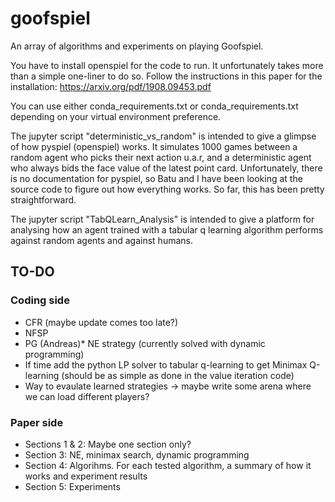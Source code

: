 # goofspiel
An array of algorithms and experiments on playing Goofspiel.

You have to install openspiel for the code to run. It unfortunately takes more than a simple one-liner to do so.
Follow the instructions in this paper for the installation: https://arxiv.org/pdf/1908.09453.pdf

You can use either conda_requirements.txt or conda_requirements.txt depending on your virtual environment preference.

The jupyter script "deterministic_vs_random" is intended to give a glimpse of how pyspiel (openspiel) works. It simulates 1000 games between a
random agent who picks their next action u.a.r, and a deterministic agent who always bids the face value of the latest
point card. Unfortunately, there is no documentation for pyspiel, so Batu and I have been looking at the source code to figure out how everything works. So far, this has been pretty straightforward.

The jupyter script "TabQLearn_Analysis" is intended to give a platform for analysing how an agent trained with a tabular q learning algorithm performs against random agents and against humans.

## TO-DO

### Coding side

* CFR (maybe update comes too late?)
* NFSP
* PG
(Andreas)* NE strategy (currently solved with dynamic programming)
* If time add the python LP solver to tabular q-learning to get Minimax Q-learning (should be as simple as done in the value iteration code)
* Way to evaulate learned strategies -> maybe write some arena where we can load different players?


### Paper side

* Sections 1 & 2: Maybe one section only?
* Section 3: NE, minimax search, dynamic programming
* Section 4: Algorihms. For each tested algorithm, a summary of how it works and experiment results
* Section 5: Experiments
